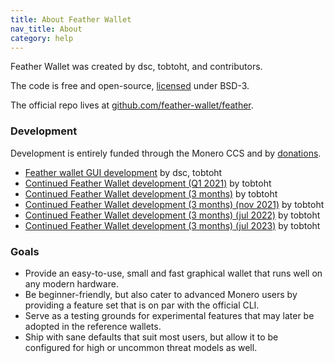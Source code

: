 ```yaml
---
title: About Feather Wallet
nav_title: About
category: help
---
```


Feather Wallet was created by dsc, tobtoht, and contributors.

The code is free and open-source, [licensed](https://raw.githubusercontent.com/feather-wallet/feather/master/LICENSE) under BSD-3.

The official repo lives at [github.com/feather-wallet/feather](https://github.com/feather-wallet/feather).

### Development

Development is entirely funded through the Monero CCS and by [donations](donate).

- [Feather wallet GUI development](https://ccs.getmonero.org/proposals/feather-2020.html) by dsc, tobtoht
- [Continued Feather Wallet development (Q1 2021)](https://ccs.getmonero.org/proposals/tobtoht_feather_dev_q1_2021.html) by tobtoht
- [Continued Feather Wallet development (3 months)](https://ccs.getmonero.org/proposals/tobtoht-feather-dev-2021-2.html) by tobtoht
- [Continued Feather Wallet development (3 months) (nov 2021)](https://ccs.getmonero.org/proposals/tobtoht-feather-dev-2021-3.html) by tobtoht
- [Continued Feather Wallet development (3 months) (jul 2022)](https://ccs.getmonero.org/proposals/tobtoht-feather-dev-2022-1.html) by tobtoht
- [Continued Feather Wallet development (3 months) (jul 2023)](https://ccs.getmonero.org/proposals/tobtoht-feather-dev-2023-3.html) by tobtoht

### Goals

- Provide an easy-to-use, small and fast graphical wallet that runs well on any modern hardware.
- Be beginner-friendly, but also cater to advanced Monero users by providing a feature set that is on par with the official CLI.
- Serve as a testing grounds for experimental features that may later be adopted in the reference wallets.
- Ship with sane defaults that suit most users, but allow it to be configured for high or uncommon threat models as well.

